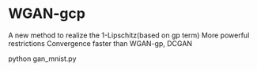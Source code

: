 # WGAN-gcp
A new method to realize the 1-Lipschitz(based on gp term)
More powerful restrictions
Convergence faster than WGAN-gp, DCGAN


python gan_mnist.py
